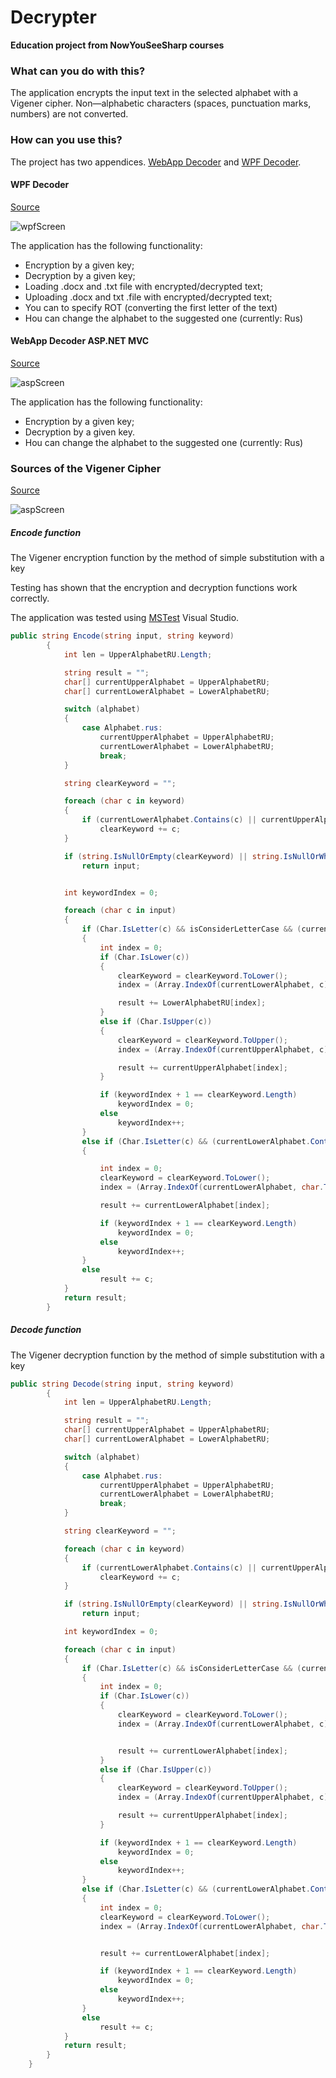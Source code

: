 
# Decrypter

**Education project from NowYouSeeSharp courses**

### What can you do with this?

The application encrypts the input text in the selected alphabet with a Vigener cipher. 
Non—alphabetic characters (spaces, punctuation marks, numbers) are not converted.

### How can you use this?

The project has two appendices. [WebApp Decoder](https://github.com/aziyaev/Decrypter/tree/main/DecrypterWebApp) and [WPF Decoder](https://github.com/aziyaev/Decrypter/tree/main/DecrypterWPF).

#### WPF Decoder

[Source](https://github.com/aziyaev/Decrypter/tree/main/DecrypterWPF)

<img src="https://github.com/aziyaev/Decrypter/blob/main/MSTestDecrypter/wpf.png" alt="wpfScreen"/>

The application has the following functionality: 
* Encryption by a given key;
* Decryption by a given key; 
* Loading .docx and .txt file with encrypted/decrypted text; 
* Uploading .docx and txt .file with encrypted/decrypted text;
* You can to specify ROT (converting the first letter of the text)
* Нou can change the alphabet to the suggested one (currently: Rus)

#### WebApp Decoder ASP.NET MVC

[Source](https://github.com/aziyaev/Decrypter/tree/main/DecrypterWebApp)

<img src="https://github.com/aziyaev/Decrypter/blob/main/MSTestDecrypter/asp.png" alt="aspScreen"/>

The application has the following functionality: 
* Encryption by a given key;
* Decryption by a given key.
* Нou can change the alphabet to the suggested one (currently: Rus)


### Sources of the Vigener Cipher

[Source](https://github.com/aziyaev/Decrypter/tree/main/VigenereCipher)

<img src="https://github.com/aziyaev/Decrypter/blob/main/MSTestDecrypter/asp.png" alt="aspScreen"/>

##### Encode function

The Vigener encryption function by the method of simple substitution with a key

Testing has shown that the encryption and decryption functions work correctly.

The application was tested using [MSTest](https://github.com/aziyaev/Decrypter/tree/main/MSTestDecrypter) Visual Studio.

```C#
public string Encode(string input, string keyword)
        {
            int len = UpperAlphabetRU.Length;

            string result = "";
            char[] currentUpperAlphabet = UpperAlphabetRU;
            char[] currentLowerAlphabet = LowerAlphabetRU;

            switch (alphabet)
            {
                case Alphabet.rus:
                    currentUpperAlphabet = UpperAlphabetRU;
                    currentLowerAlphabet = LowerAlphabetRU;
                    break;
            }

            string clearKeyword = "";

            foreach (char c in keyword)
            {
                if (currentLowerAlphabet.Contains(c) || currentUpperAlphabet.Contains(c))
                    clearKeyword += c;
            }

            if (string.IsNullOrEmpty(clearKeyword) || string.IsNullOrWhiteSpace(clearKeyword))
                return input;


            int keywordIndex = 0;

            foreach (char c in input)
            {
                if (Char.IsLetter(c) && isConsiderLetterCase && (currentLowerAlphabet.Contains(c) || currentUpperAlphabet.Contains(c)))
                {
                    int index = 0;
                    if (Char.IsLower(c))
                    {
                        clearKeyword = clearKeyword.ToLower();
                        index = (Array.IndexOf(currentLowerAlphabet, c) + len + Array.IndexOf(currentLowerAlphabet, clearKeyword[keywordIndex]) + ROT) % len;

                        result += LowerAlphabetRU[index];
                    }
                    else if (Char.IsUpper(c))
                    {
                        clearKeyword = clearKeyword.ToUpper();
                        index = (Array.IndexOf(currentUpperAlphabet, c) + len + Array.IndexOf(currentUpperAlphabet, clearKeyword[keywordIndex]) + ROT) % len;

                        result += currentUpperAlphabet[index];
                    }

                    if (keywordIndex + 1 == clearKeyword.Length)
                        keywordIndex = 0;
                    else
                        keywordIndex++;
                }
                else if (Char.IsLetter(c) && (currentLowerAlphabet.Contains(c) || currentUpperAlphabet.Contains(c)))
                {

                    int index = 0;
                    clearKeyword = clearKeyword.ToLower();
                    index = (Array.IndexOf(currentLowerAlphabet, char.ToLower(c)) + len + Array.IndexOf(currentLowerAlphabet, clearKeyword[keywordIndex]) + ROT) % len;

                    result += currentLowerAlphabet[index];

                    if (keywordIndex + 1 == clearKeyword.Length)
                        keywordIndex = 0;
                    else
                        keywordIndex++;
                }
                else
                    result += c;
            }
            return result;
        }
```

##### Decode function

The Vigener decryption function by the method of simple substitution with a key

```C#
public string Decode(string input, string keyword)
        {
            int len = UpperAlphabetRU.Length;

            string result = "";
            char[] currentUpperAlphabet = UpperAlphabetRU;
            char[] currentLowerAlphabet = LowerAlphabetRU;

            switch (alphabet)
            {
                case Alphabet.rus:
                    currentUpperAlphabet = UpperAlphabetRU;
                    currentLowerAlphabet = LowerAlphabetRU;
                    break;
            }

            string clearKeyword = "";

            foreach (char c in keyword)
            {
                if (currentLowerAlphabet.Contains(c) || currentUpperAlphabet.Contains(c))
                    clearKeyword += c;
            }

            if (string.IsNullOrEmpty(clearKeyword) || string.IsNullOrWhiteSpace(clearKeyword))
                return input;

            int keywordIndex = 0;

            foreach (char c in input)
            {
                if (Char.IsLetter(c) && isConsiderLetterCase && (currentLowerAlphabet.Contains(c) || currentUpperAlphabet.Contains(c)))
                {
                    int index = 0;
                    if (Char.IsLower(c))
                    {
                        clearKeyword = clearKeyword.ToLower();
                        index = (Array.IndexOf(currentLowerAlphabet, c) + len - Array.IndexOf(currentLowerAlphabet, clearKeyword[keywordIndex]) - ROT) % len;


                        result += currentLowerAlphabet[index];
                    }
                    else if (Char.IsUpper(c))
                    {
                        clearKeyword = clearKeyword.ToUpper();
                        index = (Array.IndexOf(currentUpperAlphabet, c) + len - Array.IndexOf(currentUpperAlphabet, clearKeyword[keywordIndex]) - ROT) % len;

                        result += currentUpperAlphabet[index];
                    }

                    if (keywordIndex + 1 == clearKeyword.Length)
                        keywordIndex = 0;
                    else
                        keywordIndex++;
                }
                else if (Char.IsLetter(c) && (currentLowerAlphabet.Contains(c) || currentUpperAlphabet.Contains(c)))
                {
                    int index = 0;
                    clearKeyword = clearKeyword.ToLower();
                    index = (Array.IndexOf(currentLowerAlphabet, char.ToLower(c)) + len - Array.IndexOf(currentLowerAlphabet, clearKeyword[keywordIndex]) - ROT) % len;


                    result += currentLowerAlphabet[index];

                    if (keywordIndex + 1 == clearKeyword.Length)
                        keywordIndex = 0;
                    else
                        keywordIndex++;
                }
                else
                    result += c;
            }
            return result;
        }
    }
```
